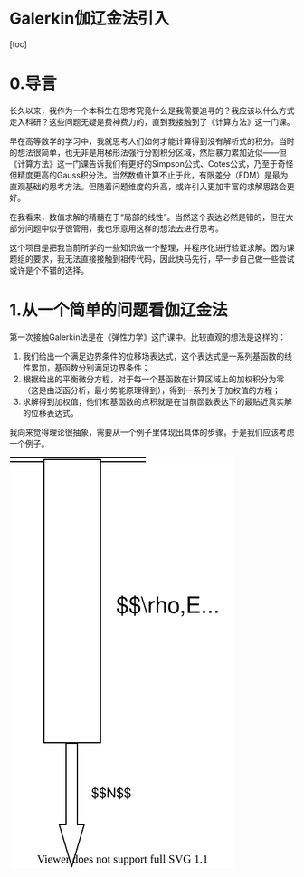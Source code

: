<h1>Galerkin伽辽金法引入</h1>

[toc]

# 0.导言

长久以来，我作为一个本科生在思考究竟什么是我需要追寻的？我应该以什么方式走入科研？这些问题无疑是费神费力的，直到我接触到了《计算方法》这一门课。

早在高等数学的学习中，我就思考人们如何才能计算得到没有解析式的积分。当时的想法很简单，也无非是用梯形法强行分割积分区域，然后暴力累加近似——但《计算方法》这一门课告诉我们有更好的Simpson公式、Cotes公式，乃至于奇怪但精度更高的Gauss积分法。当然数值计算不止于此，有限差分（FDM）是最为直观基础的思考方法。但随着问题维度的升高，或许引入更加丰富的求解思路会更好。

在我看来，数值求解的精髓在于“局部的线性”。当然这个表达必然是错的，但在大部分问题中似乎很管用，我也乐意用这样的想法去进行思考。

这个项目是把我当前所学的一些知识做一个整理，并程序化进行验证求解。因为课题组的要求，我无法直接接触到祖传代码，因此快马先行，早一步自己做一些尝试或许是个不错的选择。

# 1.从一个简单的问题看伽辽金法

第一次接触Galerkin法是在《弹性力学》这门课中。比较直观的想法是这样的：

1. 我们给出一个满足边界条件的位移场表达式，这个表达式是一系列基函数的线性累加，基函数分别满足边界条件；
2. 根据给出的平衡微分方程，对于每一个基函数在计算区域上的加权积分为零（这是由泛函分析，最小势能原理得到），得到一系列关于加权值的方程；
3. 求解得到加权值，他们和基函数的点积就是在当前函数表达下的最贴近真实解的位移表达式。

我向来觉得理论很抽象，需要从一个例子里体现出具体的步骤，于是我们应该考虑一个例子。

![](image//example.svg)